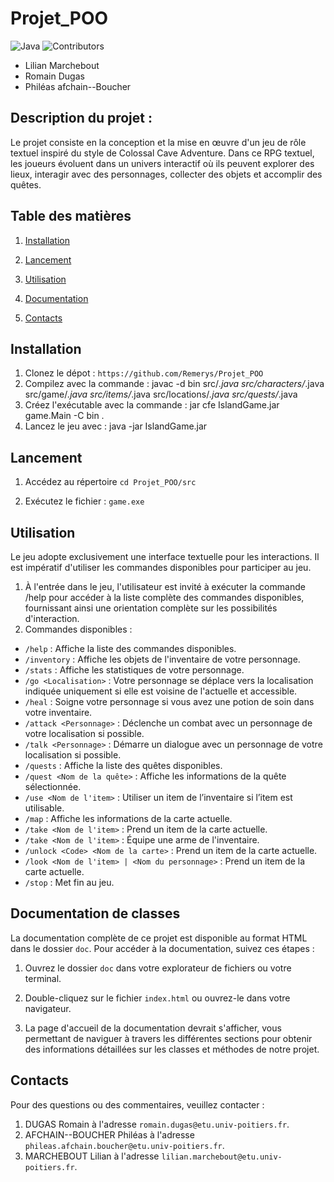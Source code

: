 # Projet_POO
![Java](https://img.shields.io/badge/java-%23ED8B00.svg?style=for-the-badge&logo=openjdk&logoColor=white)
![Contributors](https://img.shields.io/badge/contributors%20-%203%20-%20)

- Lilian Marchebout
- Romain Dugas
- Philéas afchain--Boucher

## Description du projet :
Le projet consiste en la conception et la mise en œuvre d'un jeu de rôle textuel inspiré du style de Colossal Cave Adventure. Dans ce RPG textuel, les joueurs évoluent dans un univers interactif où ils peuvent explorer des lieux, interagir avec des personnages, collecter des objets et accomplir des quêtes.


## Table des matières

1. [Installation](#installation)

2. [Lancement](#lancement)

3. [Utilisation](#utilisation)

3. [Documentation](#documentation)

4. [Contacts](#contacts) 


## Installation

1. Clonez le dépot : `https://github.com/Remerys/Projet_POO`
2. Compilez avec la commande : javac -d bin src/*.java src/characters/*.java src/game/*.java src/items/*.java src/locations/*.java src/quests/*.java
3. Créez l'exécutable avec la commande : jar cfe IslandGame.jar game.Main -C bin .
3. Lancez le jeu avec : java -jar IslandGame.jar


## Lancement
1. Accédez au répertoire `cd Projet_POO/src`

2. Exécutez le fichier : `game.exe`


## Utilisation

Le jeu adopte exclusivement une interface textuelle pour les interactions. Il est impératif d'utiliser les commandes disponibles pour participer au jeu.
1. À l'entrée dans le jeu, l'utilisateur est invité à exécuter la commande /help pour accéder à la liste complète des commandes disponibles, fournissant ainsi une orientation complète sur les possibilités d'interaction.
2. Commandes disponibles :
- `/help` : Affiche la liste des commandes disponibles.
- `/inventory` : Affiche les objets de l'inventaire de votre personnage.
- `/stats` : Affiche les statistiques de votre personnage.
- `/go <Localisation>` : Votre personnage se déplace vers la localisation indiquée uniquement si elle est voisine de l'actuelle et accessible.
- `/heal` : Soigne votre personnage si vous avez une potion de soin dans votre inventaire.
- `/attack <Personnage>` : Déclenche un combat avec un personnage de votre localisation si possible.
- `/talk <Personnage>` : Démarre un dialogue avec un personnage de votre localisation si possible.
- `/quests` : Affiche la liste des quêtes disponibles.
- `/quest <Nom de la quête>` : Affiche les informations de la quête sélectionnée.
- `/use <Nom de l'item>` : Utiliser un item de l’inventaire si l’item est utilisable.
- `/map` : Affiche les informations de la carte actuelle.
- `/take <Nom de l'item>` : Prend un item de la carte actuelle.
- `/take <Nom de l'item>` : Équipe une arme de l'inventaire.
- `/unlock <Code> <Nom de la carte>` : Prend un item de la carte actuelle.
- `/look <Nom de l'item> | <Nom du personnage>` : Prend un item de la carte actuelle.
- `/stop` : Met fin au jeu.


## Documentation de classes
La documentation complète de ce projet est disponible au format HTML dans le dossier `doc`. Pour accéder à la documentation, suivez ces étapes :

1. Ouvrez le dossier `doc` dans votre explorateur de fichiers ou votre terminal.

2. Double-cliquez sur le fichier `index.html` ou ouvrez-le dans votre navigateur.

3. La page d'accueil de la documentation devrait s'afficher, vous permettant de naviguer à travers les différentes sections pour obtenir des informations détaillées sur les classes et méthodes de notre projet.


## Contacts
Pour des questions ou des commentaires, veuillez contacter :
1. DUGAS Romain à l'adresse `romain.dugas@etu.univ-poitiers.fr`.
2. AFCHAIN--BOUCHER Philéas à l'adresse `phileas.afchain.boucher@etu.univ-poitiers.fr`.
3. MARCHEBOUT Lilian à l'adresse `lilian.marchebout@etu.univ-poitiers.fr`.
